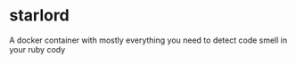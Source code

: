 # starlord
A docker container with mostly everything you need to detect code smell in your ruby cody
